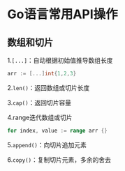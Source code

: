 # Go语言常用API操作

## 数组和切片

1.`[...]`：自动根据初始值推导数组长度

```go
arr := [...]int{1,2,3}
```

2.`len()`：返回数组或切片长度

3.`cap()`：返回切片容量

4.range迭代数组或切片

```go
for index, value := range arr {}
```

5.`append()`：向切片追加元素

6.`copy()`：复制切片元素，多余的舍去

